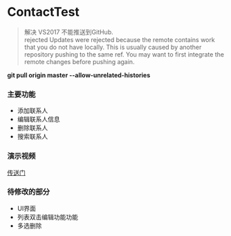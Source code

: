 # ContactTest

>解决 VS2017 不能推送到GitHub.  
rejected Updates were rejected because the remote contains work that you do not have locally. This is usually caused by another repository pushing to the same ref. You may want to first integrate the remote changes before pushing again.

__git pull origin master --allow-unrelated-histories__


### 主要功能

+ 添加联系人
+ 编辑联系人信息
+ 删除联系人 
+ 搜索联系人


### 演示视频

[传送门](https://github.com/kaitiandeng/ContactTest/blob/master/20180531_191021.mp4)


### 待修改的部分

 + UI界面
 + 列表双击编辑功能功能
 + 多选删除

